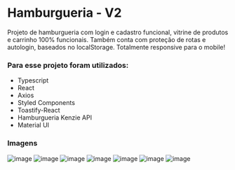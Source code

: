 # Hamburgueria - V2

Projeto de hamburgueria com login e cadastro funcional, vitrine de produtos e carrinho 100% funcionais. Também conta com proteção de rotas e autologin, baseados no localStorage.
Totalmente responsive para o mobile!

### Para esse projeto foram utilizados:
- Typescript
- React
- Axios
- Styled Components
- Toastify-React
- Hamburgueria Kenzie API
- Material UI

### Imagens
![image](https://user-images.githubusercontent.com/109469448/210265257-977f5f9c-bd33-45c6-887b-e8ac4457d548.png)
![image](https://user-images.githubusercontent.com/109469448/210265270-beffda7d-3a8f-4f19-ae85-aef0dd0e482d.png)
![image](https://user-images.githubusercontent.com/109469448/210265285-b30d8cf2-6cd4-4e96-ba86-6b49cf834db1.png)
![image](https://user-images.githubusercontent.com/109469448/210265311-fcb3f149-84dd-4636-a4ae-0ad66bc84c61.png)
![image](https://user-images.githubusercontent.com/109469448/210265324-2921c0ee-86e0-4cae-9abd-0118e611da6b.png)
![image](https://user-images.githubusercontent.com/109469448/210265358-326b4afb-dc9c-4cb6-b0b6-ed0fa49af246.png)
![image](https://user-images.githubusercontent.com/109469448/210265365-5f1e3cb5-84dd-4800-b5ff-76f6c53ca007.png)
